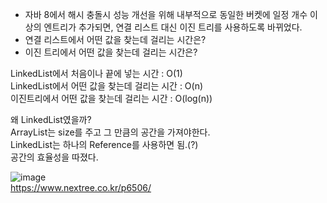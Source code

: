* 자바 8에서 해시 충돌시 성능 개선을 위해 내부적으로 동일한 버켓에 일정 개수 이상의 엔트리가 추가되면, 연결 리스트 대신 이진 트리를 사용하도록 바뀌었다.  
* 연결 리스트에서 어떤 값을 찾는데 걸리는 시간은?
* 이진 트리에서 어떤 값을 찾는데 걸리는 시간은?  

LinkedList에서 처음이나 끝에 넣는 시간 : O(1)  
LinkedList에서 어떤 값을 찾는데 걸리는 시간 : O(n)   
이진트리에서 어떤 값을 찾는데 걸리는 시간 : O(log(n))  


왜 LinkedList였을까?  
ArrayList는 size를 주고 그 만큼의 공간을 가져야한다.  
LinkedList는 하나의 Reference를 사용하면 됨.(?)  
공간의 효율성을 따졌다.  

![image](https://user-images.githubusercontent.com/67637716/221398180-744ba263-275a-440a-bedb-d5525567058e.png)   
https://www.nextree.co.kr/p6506/  








